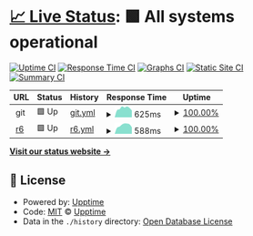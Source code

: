 # [📈 Live Status](https://stupldstuff.github.io/upptime): <!--live status--> **🟩 All systems operational**

[![Uptime CI](https://github.com/stupldstuff/upptime/workflows/Uptime%20CI/badge.svg)](https://github.com/stupldstuff/upptime/actions?query=workflow%3A%22Uptime+CI%22)
[![Response Time CI](https://github.com/stupldstuff/upptime/workflows/Response%20Time%20CI/badge.svg)](https://github.com/stupldstuff/upptime/actions?query=workflow%3A%22Response+Time+CI%22)
[![Graphs CI](https://github.com/stupldstuff/upptime/workflows/Graphs%20CI/badge.svg)](https://github.com/stupldstuff/upptime/actions?query=workflow%3A%22Graphs+CI%22)
[![Static Site CI](https://github.com/stupldstuff/upptime/workflows/Static%20Site%20CI/badge.svg)](https://github.com/stupldstuff/upptime/actions?query=workflow%3A%22Static+Site+CI%22)
[![Summary CI](https://github.com/stupldstuff/upptime/workflows/Summary%20CI/badge.svg)](https://github.com/stupldstuff/upptime/actions?query=workflow%3A%22Summary+CI%22)

<!--start: status pages-->
<!-- This summary is generated by Upptime (https://github.com/upptime/upptime) -->
<!-- Do not edit this manually, your changes will be overwritten -->
<!-- prettier-ignore -->
| URL | Status | History | Response Time | Uptime |
| --- | ------ | ------- | ------------- | ------ |
| <img alt="" src="https://icons.duckduckgo.com/ip3/null.ico" height="13"> git | 🟩 Up | [git.yml](https://github.com/aeqe/upptime/commits/HEAD/history/git.yml) | <details><summary><img alt="Response time graph" src="./graphs/git/response-time-week.png" height="20"> 625ms</summary><br><a href="https://aeqe.github.io/upptime/history/git"><img alt="Response time 672" src="https://img.shields.io/endpoint?url=https%3A%2F%2Fraw.githubusercontent.com%2Faeqe%2Fupptime%2FHEAD%2Fapi%2Fgit%2Fresponse-time.json"></a><br><a href="https://aeqe.github.io/upptime/history/git"><img alt="24-hour response time 468" src="https://img.shields.io/endpoint?url=https%3A%2F%2Fraw.githubusercontent.com%2Faeqe%2Fupptime%2FHEAD%2Fapi%2Fgit%2Fresponse-time-day.json"></a><br><a href="https://aeqe.github.io/upptime/history/git"><img alt="7-day response time 625" src="https://img.shields.io/endpoint?url=https%3A%2F%2Fraw.githubusercontent.com%2Faeqe%2Fupptime%2FHEAD%2Fapi%2Fgit%2Fresponse-time-week.json"></a><br><a href="https://aeqe.github.io/upptime/history/git"><img alt="30-day response time 574" src="https://img.shields.io/endpoint?url=https%3A%2F%2Fraw.githubusercontent.com%2Faeqe%2Fupptime%2FHEAD%2Fapi%2Fgit%2Fresponse-time-month.json"></a><br><a href="https://aeqe.github.io/upptime/history/git"><img alt="1-year response time 642" src="https://img.shields.io/endpoint?url=https%3A%2F%2Fraw.githubusercontent.com%2Faeqe%2Fupptime%2FHEAD%2Fapi%2Fgit%2Fresponse-time-year.json"></a></details> | <details><summary><a href="https://aeqe.github.io/upptime/history/git">100.00%</a></summary><a href="https://aeqe.github.io/upptime/history/git"><img alt="All-time uptime 88.06%" src="https://img.shields.io/endpoint?url=https%3A%2F%2Fraw.githubusercontent.com%2Faeqe%2Fupptime%2FHEAD%2Fapi%2Fgit%2Fuptime.json"></a><br><a href="https://aeqe.github.io/upptime/history/git"><img alt="24-hour uptime 100.00%" src="https://img.shields.io/endpoint?url=https%3A%2F%2Fraw.githubusercontent.com%2Faeqe%2Fupptime%2FHEAD%2Fapi%2Fgit%2Fuptime-day.json"></a><br><a href="https://aeqe.github.io/upptime/history/git"><img alt="7-day uptime 100.00%" src="https://img.shields.io/endpoint?url=https%3A%2F%2Fraw.githubusercontent.com%2Faeqe%2Fupptime%2FHEAD%2Fapi%2Fgit%2Fuptime-week.json"></a><br><a href="https://aeqe.github.io/upptime/history/git"><img alt="30-day uptime 99.98%" src="https://img.shields.io/endpoint?url=https%3A%2F%2Fraw.githubusercontent.com%2Faeqe%2Fupptime%2FHEAD%2Fapi%2Fgit%2Fuptime-month.json"></a><br><a href="https://aeqe.github.io/upptime/history/git"><img alt="1-year uptime 98.69%" src="https://img.shields.io/endpoint?url=https%3A%2F%2Fraw.githubusercontent.com%2Faeqe%2Fupptime%2FHEAD%2Fapi%2Fgit%2Fuptime-year.json"></a></details>
| <img alt="" src="https://icons.duckduckgo.com/ip3/r6.patriick.dev.ico" height="13"> [r6](https://r6.patriick.dev) | 🟩 Up | [r6.yml](https://github.com/aeqe/upptime/commits/HEAD/history/r6.yml) | <details><summary><img alt="Response time graph" src="./graphs/r6/response-time-week.png" height="20"> 588ms</summary><br><a href="https://aeqe.github.io/upptime/history/r6"><img alt="Response time 639" src="https://img.shields.io/endpoint?url=https%3A%2F%2Fraw.githubusercontent.com%2Faeqe%2Fupptime%2FHEAD%2Fapi%2Fr6%2Fresponse-time.json"></a><br><a href="https://aeqe.github.io/upptime/history/r6"><img alt="24-hour response time 445" src="https://img.shields.io/endpoint?url=https%3A%2F%2Fraw.githubusercontent.com%2Faeqe%2Fupptime%2FHEAD%2Fapi%2Fr6%2Fresponse-time-day.json"></a><br><a href="https://aeqe.github.io/upptime/history/r6"><img alt="7-day response time 588" src="https://img.shields.io/endpoint?url=https%3A%2F%2Fraw.githubusercontent.com%2Faeqe%2Fupptime%2FHEAD%2Fapi%2Fr6%2Fresponse-time-week.json"></a><br><a href="https://aeqe.github.io/upptime/history/r6"><img alt="30-day response time 541" src="https://img.shields.io/endpoint?url=https%3A%2F%2Fraw.githubusercontent.com%2Faeqe%2Fupptime%2FHEAD%2Fapi%2Fr6%2Fresponse-time-month.json"></a><br><a href="https://aeqe.github.io/upptime/history/r6"><img alt="1-year response time 639" src="https://img.shields.io/endpoint?url=https%3A%2F%2Fraw.githubusercontent.com%2Faeqe%2Fupptime%2FHEAD%2Fapi%2Fr6%2Fresponse-time-year.json"></a></details> | <details><summary><a href="https://aeqe.github.io/upptime/history/r6">100.00%</a></summary><a href="https://aeqe.github.io/upptime/history/r6"><img alt="All-time uptime 91.52%" src="https://img.shields.io/endpoint?url=https%3A%2F%2Fraw.githubusercontent.com%2Faeqe%2Fupptime%2FHEAD%2Fapi%2Fr6%2Fuptime.json"></a><br><a href="https://aeqe.github.io/upptime/history/r6"><img alt="24-hour uptime 100.00%" src="https://img.shields.io/endpoint?url=https%3A%2F%2Fraw.githubusercontent.com%2Faeqe%2Fupptime%2FHEAD%2Fapi%2Fr6%2Fuptime-day.json"></a><br><a href="https://aeqe.github.io/upptime/history/r6"><img alt="7-day uptime 100.00%" src="https://img.shields.io/endpoint?url=https%3A%2F%2Fraw.githubusercontent.com%2Faeqe%2Fupptime%2FHEAD%2Fapi%2Fr6%2Fuptime-week.json"></a><br><a href="https://aeqe.github.io/upptime/history/r6"><img alt="30-day uptime 97.52%" src="https://img.shields.io/endpoint?url=https%3A%2F%2Fraw.githubusercontent.com%2Faeqe%2Fupptime%2FHEAD%2Fapi%2Fr6%2Fuptime-month.json"></a><br><a href="https://aeqe.github.io/upptime/history/r6"><img alt="1-year uptime 91.52%" src="https://img.shields.io/endpoint?url=https%3A%2F%2Fraw.githubusercontent.com%2Faeqe%2Fupptime%2FHEAD%2Fapi%2Fr6%2Fuptime-year.json"></a></details>

<!--end: status pages-->

[**Visit our status website →**](https://stupldstuff.github.io/upptime)

## 📄 License

- Powered by: [Upptime](https://github.com/upptime/upptime)
- Code: [MIT](./LICENSE) © [Upptime](https://upptime.js.org)
- Data in the `./history` directory: [Open Database License](https://opendatacommons.org/licenses/odbl/1-0/)
